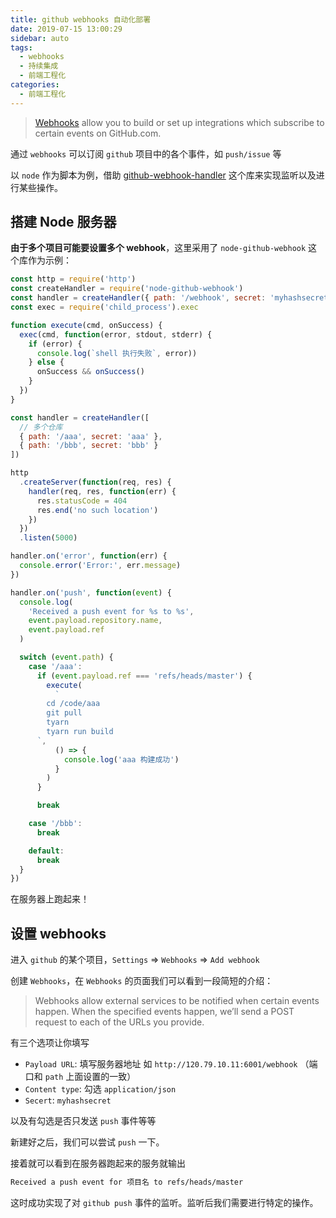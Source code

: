 ```yaml
---
title: github webhooks 自动化部署
date: 2019-07-15 13:00:29
sidebar: auto
tags:
  - webhooks
  - 持续集成
  - 前端工程化
categories:
  - 前端工程化
---
```


> [Webhooks](https://developer.github.com/webhooks/) allow you to build or set up integrations which subscribe to certain events on GitHub.com.

通过 `webhooks` 可以订阅 `github` 项目中的各个事件，如 `push/issue` 等

以 `node` 作为脚本为例，借助 [github-webhook-handler](https://github.com/rvagg/github-webhook-handler) 这个库来实现监听以及进行某些操作。

## 搭建 Node 服务器

**由于多个项目可能要设置多个 webhook**，这里采用了 `node-github-webhook` 这个库作为示例：

```js
const http = require('http')
const createHandler = require('node-github-webhook')
const handler = createHandler({ path: '/webhook', secret: 'myhashsecret' })
const exec = require('child_process').exec

function execute(cmd, onSuccess) {
  exec(cmd, function(error, stdout, stderr) {
    if (error) {
      console.log(`shell 执行失败`, error))
    } else {
      onSuccess && onSuccess()
    }
  })
}

const handler = createHandler([
  // 多个仓库
  { path: '/aaa', secret: 'aaa' },
  { path: '/bbb', secret: 'bbb' }
])

http
  .createServer(function(req, res) {
    handler(req, res, function(err) {
      res.statusCode = 404
      res.end('no such location')
    })
  })
  .listen(5000)

handler.on('error', function(err) {
  console.error('Error:', err.message)
})

handler.on('push', function(event) {
  console.log(
    'Received a push event for %s to %s',
    event.payload.repository.name,
    event.payload.ref
  )

  switch (event.path) {
    case '/aaa':
      if (event.payload.ref === 'refs/heads/master') {
        execute(
          `
        cd /code/aaa
        git pull
        tyarn
        tyarn run build
      `,
          () => {
            console.log('aaa 构建成功')
          }
        )
      }

      break

    case '/bbb':
      break

    default:
      break
  }
})
```

在服务器上跑起来！

## 设置 webhooks

进入 `github` 的某个项目，`Settings` => `Webhooks` => `Add webhook`

创建 `Webhooks`，在 `Webhooks` 的页面我们可以看到一段简短的介绍：

> Webhooks allow external services to be notified when certain events happen. When the specified events happen, we’ll send a POST request to each of the URLs you provide.

有三个选项让你填写

- `Payload URL`: 填写服务器地址 如 `http://120.79.10.11:6001/webhook` （端口和 `path` 上面设置的一致）
- `Content type`: 勾选 `application/json`
- `Secert`: `myhashsecret`

以及有勾选是否只发送 `push` 事件等等

新建好之后，我们可以尝试 `push` 一下。

接着就可以看到在服务器跑起来的服务就输出

```bash
Received a push event for 项目名 to refs/heads/master
```

这时成功实现了对 `github push` 事件的监听。监听后我们需要进行特定的操作。
